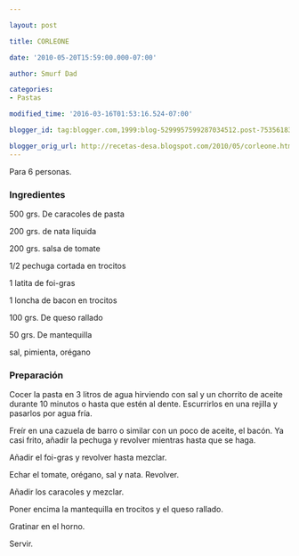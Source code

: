 ```yaml
---

layout: post

title: CORLEONE

date: '2010-05-20T15:59:00.000-07:00'

author: Smurf Dad

categories:
- Pastas

modified_time: '2016-03-16T01:53:16.524-07:00'

blogger_id: tag:blogger.com,1999:blog-5299957599287034512.post-753561836104624516

blogger_orig_url: http://recetas-desa.blogspot.com/2010/05/corleone.html
---
```


Para 6 personas.

<h3>Ingredientes</h3>

500 grs. De caracoles de pasta

200 grs. de nata líquida

200 grs. salsa de tomate

1/2 pechuga cortada en trocitos

1 latita de foi-gras

1 loncha de bacon en trocitos

100 grs. De queso rallado

50 grs. De mantequilla

sal, pimienta, orégano

<h3>Preparación</h3>

Cocer la pasta en 3 litros de agua hirviendo con sal y un chorrito de aceite durante 10 minutos o hasta que estén al dente. Escurrirlos en una rejilla y pasarlos por agua fría.

Freír en una cazuela de barro o similar con un poco de aceite, el bacón. Ya casi frito, añadir la pechuga y revolver mientras hasta que se haga.

Añadir el foi-gras y revolver hasta mezclar.

Echar el tomate, orégano, sal y nata. Revolver.

Añadir los caracoles y mezclar.

Poner encima la mantequilla en trocitos y el queso rallado.

Gratinar en el horno.

Servir.

